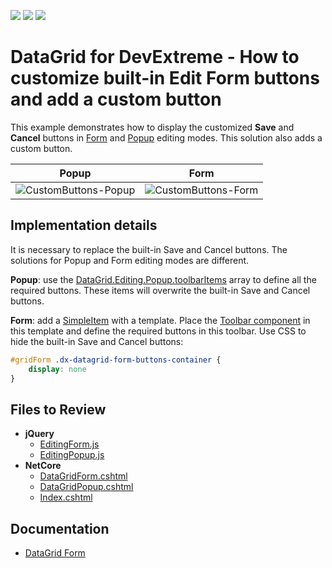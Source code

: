 <!-- default badges list -->
![](https://img.shields.io/endpoint?url=https://codecentral.devexpress.com/api/v1/VersionRange/635287424/22.2.3%2B)
[![](https://img.shields.io/badge/Open_in_DevExpress_Support_Center-FF7200?style=flat-square&logo=DevExpress&logoColor=white)](https://supportcenter.devexpress.com/ticket/details/T1163556)
[![](https://img.shields.io/badge/📖_How_to_use_DevExpress_Examples-e9f6fc?style=flat-square)](https://docs.devexpress.com/GeneralInformation/403183)
<!-- default badges end -->
# DataGrid for DevExtreme - How to customize built-in Edit Form buttons and add a custom button

This example demonstrates how to display the customized **Save** and **Cancel** buttons in [Form](https://js.devexpress.com/Documentation/Guide/UI_Components/DataGrid/Editing/#User_Interaction/Form_Mode) and [Popup](https://js.devexpress.com/Documentation/Guide/UI_Components/DataGrid/Editing/#User_Interaction/Popup_Mode) editing modes. This solution also adds a custom button.

| Popup | Form |
| ------------- | ------------- |
| ![CustomButtons-Popup](https://user-images.githubusercontent.com/13280527/235660079-40328312-a4aa-45d9-a938-52f50f967de5.png)  | ![CustomButtons-Form](https://user-images.githubusercontent.com/13280527/235659846-246a4c15-0acf-4f55-8d0f-ba279604483c.png)  |

## Implementation details
It is necessary to replace the built-in Save and Cancel buttons. The solutions for Popup and Form editing modes are different.

**Popup**: use the [DataGrid.Editing.Popup.toolbarItems](https://js.devexpress.com/Documentation/ApiReference/UI_Components/dxPopup/Configuration/toolbarItems/) array to define all the required buttons. These items will overwrite the built-in Save and Cancel buttons.

**Form**: add a [SimpleItem](https://js.devexpress.com/Documentation/ApiReference/UI_Components/dxForm/Item_Types/SimpleItem/) with a template. Place the [Toolbar component](https://js.devexpress.com/Documentation/Guide/UI_Components/Toolbar/Getting_Started_with_Toolbar/) in this template and define the required buttons in this toolbar. Use CSS to hide the built-in Save and Cancel buttons:
```css
#gridForm .dx-datagrid-form-buttons-container {  
    display: none  
}
```

## Files to Review

- **jQuery**
	- [EditingForm.js](jQuery/src/EditingForm.js)
	- [EditingPopup.js](jQuery/src/EditingPopup.js)
- **NetCore**    
	- [DataGridForm.cshtml](<ASP.NET Core/Views/PartialViews/DataGridForm.cshtml>)
	- [DataGridPopup.cshtml](<ASP.NET Core/Views/PartialViews/DataGridPopup.cshtml>)
	- [Index.cshtml](<ASP.NET Core/Views/Home/Index.cshtml>)

## Documentation

- [DataGrid Form](https://js.devexpress.com/Documentation/ApiReference/UI_Components/dxDataGrid/Configuration/editing/#form)
